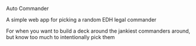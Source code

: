 Auto Commander

A simple web app for picking a random EDH legal commander

For when you want to build a deck around the jankiest commanders around, but know too much to intentionally pick them
